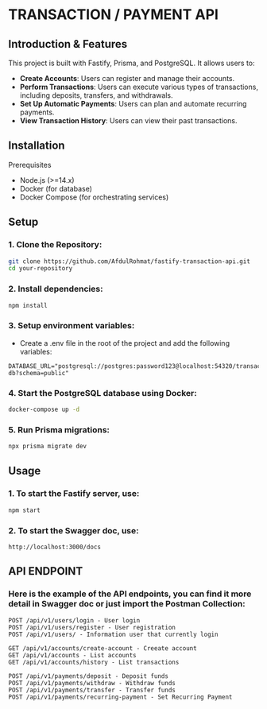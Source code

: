 # TRANSACTION / PAYMENT API

## Introduction & Features

This project is built with Fastify, Prisma, and PostgreSQL. It allows users to:

- **Create Accounts**: Users can register and manage their accounts.
- **Perform Transactions**: Users can execute various types of transactions, including deposits, transfers, and withdrawals.
- **Set Up Automatic Payments**: Users can plan and automate recurring payments.
- **View Transaction History**: Users can view their past transactions.

## Installation
Prerequisites
- Node.js (>=14.x)
- Docker (for database)
- Docker Compose (for orchestrating services)

## Setup
### 1. Clone the Repository:
```bash
git clone https://github.com/AfdulRohmat/fastify-transaction-api.git
cd your-repository
```
### 2. Install dependencies:
```bash
npm install
```
### 3. Setup environment variables:
- Create a .env file in the root of the project and add the following variables:
```env
DATABASE_URL="postgresql://postgres:password123@localhost:54320/transaction-db?schema=public"
```
### 4. Start the PostgreSQL database using Docker:
```bash
docker-compose up -d
```
### 5. Run Prisma migrations:
```bash
npx prisma migrate dev
```

## Usage
### 1. To start the Fastify server, use:
```bash
npm start
```
### 2. To start the Swagger doc, use:
```text
http://localhost:3000/docs
```

## API ENDPOINT
### Here is the example of the API endpoints, you can find it more detail in Swagger doc or just import the Postman Collection:
```text
POST /api/v1/users/login - User login
POST /api/v1/users/register - User registration
POST /api/v1/users/ - Information user that currently login

GET /api/v1/accounts/create-account - Creeate account
GET /api/v1/accounts - List accounts
GET /api/v1/accounts/history - List transactions 

POST /api/v1/payments/deposit - Deposit funds
POST /api/v1/payments/withdraw - Withdraw funds
POST /api/v1/payments/transfer - Transfer funds
POST /api/v1/payments/recurring-payment - Set Recurring Payment
```



